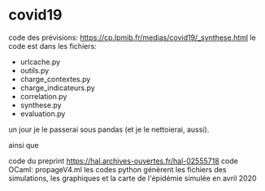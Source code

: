 # covid19
code des prévisions: https://cp.lpmib.fr/medias/covid19/_synthese.html
le code est dans les fichiers:

- urlcache.py
- outils.py
- charge_contextes.py
- charge_indicateurs.py
- correlation.py
- synthese.py
- evaluation.py

un jour je le passerai sous pandas (et je le nettoierai, aussi).

ainsi que

code du preprint https://hal.archives-ouvertes.fr/hal-02555718
code OCaml: propageV4.ml
les codes python génèrent les fichiers des simulations, les graphiques et la carte de l'épidémie simulée en avril 2020
